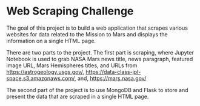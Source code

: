 # Web Scraping Challenge
 The goal of this project is to build a web application that scrapes various websites for data related to the Mission to Mars and displays the information on a single HTML page.

There are two parts to the project. The first part is scraping, where Jupyter Notebook is used to grab NASA Mars news title, news paragraph, featured image URL, Mars Hemispheres titles, and URLs from https://astrogeology.usgs.gov/, https://data-class-jpl-space.s3.amazonaws.com/,  and, https://mars.nasa.gov/

The second part of the project is to use MongoDB and Flask to store and present the data that are scraped in a single HTML page. 
